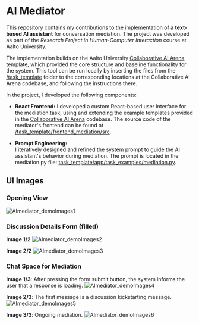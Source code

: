 # AI Mediator

This repository contains my contributions to the implementation of a **text-based AI assistant** for conversation mediation. The project was developed as part of the _Research Project in Human-Computer Interaction_ course at Aalto University.

The implementation builds on the Aalto University [Collaborative AI Arena](https://github.com/AaltoRSE/CollaborativeAI) template, which provided the core structure and baseline functionality for the system. This tool can be run locally by inserting the files from the [/task_template](https://github.com/jsimell/AImediator/tree/main/task_template) folder to the corresponding locations at the Collaborative AI Arena codebase, and following the instructions there.

In the project, I developed the following components:

- **React Frontend:** 
I developed a custom React-based user interface for the mediation task, using and extending the example templates provided in the [Collaborative AI Arena](https://github.com/AaltoRSE/CollaborativeAI) codebase. The source code of the mediator's frontend can be found at [/task_template/frontend_mediation/src](https://github.com/jsimell/AImediator/tree/main/task_template/frontend_mediation/src).

- **Prompt Engineering:**  
I iteratively designed and refined the system prompt to guide the AI assistant's behavior during mediation. The prompt is located in the mediation.py file: [task_template/app/task_examples/mediation.py](https://github.com/jsimell/AImediator/blob/main/task_template/app/task_examples/mediation.py).

## UI Images

### Opening View
![AImediator_demoImages1](https://github.com/user-attachments/assets/1d2cea9a-df65-41ef-82ea-ae35a7555aa9)

### Discussion Details Form (filled)
**Image 1/2**
![AImediator_demoImages2](https://github.com/user-attachments/assets/f9ec5f79-f623-4324-968c-7cd160e7363a)

**Image 2/2**
![AImediator_demoImages3](https://github.com/user-attachments/assets/a411daca-4a4c-4a60-9ab7-2f500ced6636)

### Chat Space for Mediation
**Image 1/3**: After pressing the form submit button, the system informs the user that a response is loading.
![AImediator_demoImages4](https://github.com/user-attachments/assets/27c30c29-5b5d-4c99-97af-528fe55f4d34)

**Image 2/3**: The first message is a discussion kickstarting message.
![AImediator_demoImages5](https://github.com/user-attachments/assets/f99b4dcf-a2ae-45eb-80fd-4b3dc86a4a2f)

**Image 3/3**: Ongoing mediation.
![AImediator_demoImages6](https://github.com/user-attachments/assets/85f16072-9b3c-4b39-915d-dba176c77613)
